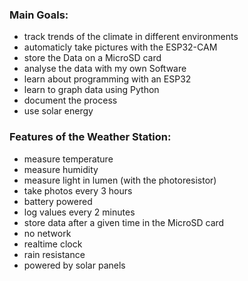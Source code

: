 

### Main Goals:
- track trends of the climate in different environments
- automaticly take pictures with the ESP32-CAM
- store the Data on a MicroSD card
- analyse the data with my own Software
- learn about programming with an ESP32
- learn to graph data using Python
- document the process
- use solar energy


### Features of the Weather Station:
- measure temperature
- measure humidity 
- measure light in lumen (with the photoresistor)
- take photos every 3 hours
- battery powered
- log values every 2 minutes
- store data after a given time in the MicroSD card
- no network
- realtime clock
- rain resistance
- powered by solar panels